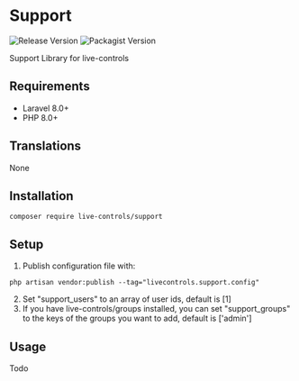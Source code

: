 # Support
 ![Release Version](https://img.shields.io/github/v/release/live-controls/support)
 ![Packagist Version](https://img.shields.io/packagist/v/live-controls/support?color=%23007500)
 
 Support Library for live-controls

## Requirements
- Laravel 8.0+
- PHP 8.0+


## Translations
None


## Installation
```
composer require live-controls/support
```


## Setup
1) Publish configuration file with:
```
php artisan vendor:publish --tag="livecontrols.support.config"
```
2) Set "support_users" to an array of user ids, default is [1]
3) If you have live-controls/groups installed, you can set "support_groups" to the keys of the groups you want to add, default is ['admin']

## Usage
Todo
